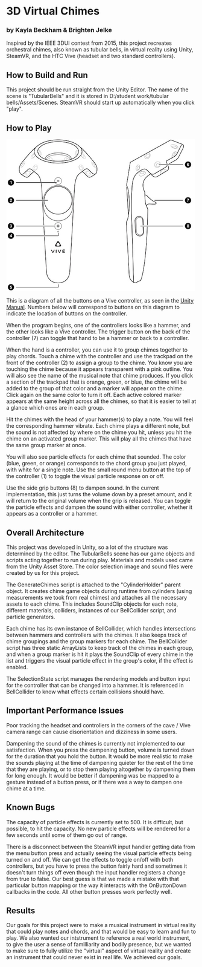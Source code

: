 # 3D Virtual Chimes
### by Kayla Beckham & Brighten Jelke
Inspired by the IEEE 3DUI contest from 2015, this project recreates orchestral chimes, also known as tubular bells, 
in virtual reality using Unity, SteamVR, and the HTC Vive (headset and two standard controllers).

## How to Build and Run
This project should be run straight from the Unity Editor. The name of the scene is "TubularBells" and it is stored in D:/student work/tubular bells/Assets/Scenes. SteamVR should start up automatically when you click "play".

## How to Play
![Image of HTC Vive controller buttons](./images/vive_controllers.jpg)

This is a diagram of all the buttons on a Vive controller, as seen in the [Unity Manual](https://docs.unity3d.com/Manual/OpenVRControllers.html). Numbers below will correspond to buttons on this diagram to indicate the location of buttons on the controller.

When the program begins, one of the controllers looks like a hammer, and the other looks like a Vive controller. The trigger button on the back of the controller (7) can toggle that hand to be a hammer or back to a controller.

When the hand is a controller, you can use it to group chimes together to play chords. Touch a chime with the controller and use the trackpad on the front of the controller (2) to assign a group to the chime. You know you are touching the chime because it appears transparent with a pink outline. You will also see the name of the musical note that chime produces. If you click a section of the trackpad that is orange, green, or blue, the chime will be added to the group of that color and a marker will appear on the chime. Click again on the same color to turn it off. Each active colored marker appears at the same height across all the chimes, so that it is easier to tell at a glance which ones are in each group.

Hit the chimes with the head of your hammer(s) to play a note. You will feel the corresponding hammer vibrate. Each chime plays a different note, but the sound is not affected by where on the chime you hit, unless you hit the chime on an activated group marker. This will play all the chimes that have the same group marker at once. 

You will also see particle effects for each chime that sounded. The color (blue, green, or orange) corresponds to the chord group you just played, with white for a single note. Use the small round menu button at the top of the controller (1) to toggle the visual particle response on or off.

Use the side grip buttons (8) to dampen sound. In the current implementation, this just turns the volume down by a preset amount, and it will return to the original volume when the grip is released. You can toggle the particle effects and dampen the sound with either controller, whether it appears as a controller or a hammer.

## Overall Architecture
This project was developed in Unity, so a lot of the structure was determined by the editor. The TubularBells scene has our  game objects and scripts acting together to run during play. Materials and models used came from the Unity Asset Store. The color selection image and sound files were created by us for this project.

The GenerateChimes script is attached to the "CylinderHolder" parent object. It creates chime game objects during runtime from cylinders (using measurements we took from real chimes) and attaches all the necessary assets to each chime. This includes SoundClip objects for each note, different materials, colliders, instances of our BellCollider script, and particle generators.

Each chime has its own instance of BellCollider, which handles intersections between hammers and controllers with the chimes. It also keeps track of chime groupings and the group markers for each chime. The BellCollider script has three static ArrayLists to keep track of the chimes in each group, and when a group marker is hit it plays the SoundClip of every chime in the list and triggers the visual particle effect in the group's color, if the effect is enabled.

The SelectionState script manages the rendering models and button input for the controller that can be changed into a hammer. It is referenced in BellCollider to know what effects certain collisions should have.

## Important Performance Issues
Poor tracking the headset and controllers in the corners of the cave / Vive camera range can cause disorientation and dizziness in some users.

Dampening the sound of the chimes is currently not implemented to our satisfaction. When you press the dampening button, volume is turned down for the duration that you hold the button. It would be more realistic to make the sounds playing at the time of dampening quieter for the rest of the time that they are playing, or to stop them playing altogether by dampening them for long enough. It would be better if dampening was be mapped to a gesture instead of a button press, or if there was a way to dampen one chime at a time.

## Known Bugs
The capacity of particle effects is currently set to 500. It is difficult, but possible, to hit the capacity. No new particle 
effects will be rendered for a few seconds until some of them go out of range.

There is a disconnect between the SteamVR input handler getting data from the menu button press and actually seeing the visual particle effects being turned on and off. We can get the effects to toggle on/off with both controllers, but you have to press the button fairly hard and sometimes it doesn't turn things off even though the input handler registers a change from true to false. Our best guess is that we made a mistake with that particular button mapping or the way it interacts with the OnButtonDown callbacks in the code. All other button presses work perfectly well.

## Results
Our goals for this project were to make a musical instrument in virtual reality that could play notes and chords, and that would be easy to learn and fun to play. We also wanted our intstrument to reference a real world instrument, to give the user a sense of familliarity and bodily presence, but we wanted to make sure to fully utilize the "virtual" aspect of virtual reality and create an instrument that could never exist in real life. We achieved our goals.
